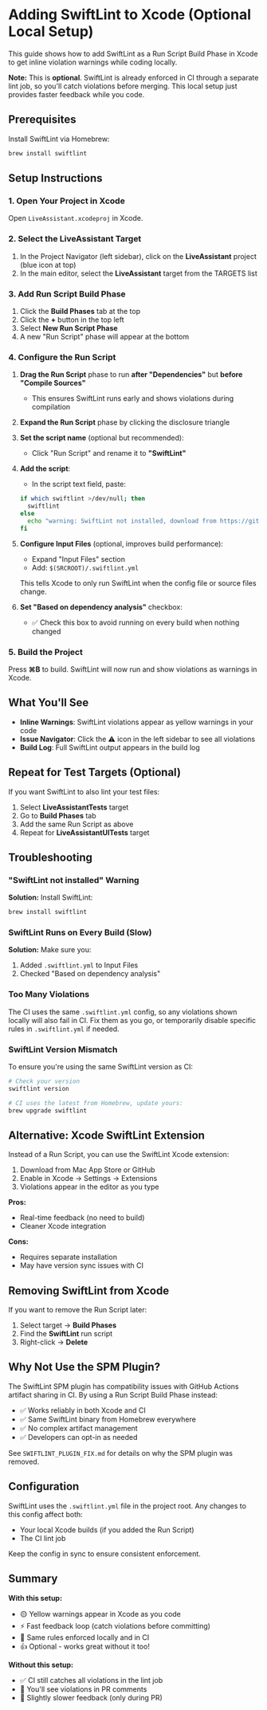 # Adding SwiftLint to Xcode (Optional Local Setup)

This guide shows how to add SwiftLint as a Run Script Build Phase in Xcode to get inline violation warnings while coding locally.

**Note:** This is **optional**. SwiftLint is already enforced in CI through a separate lint job, so you'll catch violations before merging. This local setup just provides faster feedback while you code.

## Prerequisites

Install SwiftLint via Homebrew:

```bash
brew install swiftlint
```

## Setup Instructions

### 1. Open Your Project in Xcode

Open `LiveAssistant.xcodeproj` in Xcode.

### 2. Select the LiveAssistant Target

1. In the Project Navigator (left sidebar), click on the **LiveAssistant** project (blue icon at top)
2. In the main editor, select the **LiveAssistant** target from the TARGETS list

### 3. Add Run Script Build Phase

1. Click the **Build Phases** tab at the top
2. Click the **+** button in the top left
3. Select **New Run Script Phase**
4. A new "Run Script" phase will appear at the bottom

### 4. Configure the Run Script

1. **Drag the Run Script** phase to run **after "Dependencies"** but **before "Compile Sources"**
   - This ensures SwiftLint runs early and shows violations during compilation

2. **Expand the Run Script** phase by clicking the disclosure triangle

3. **Set the script name** (optional but recommended):
   - Click "Run Script" and rename it to **"SwiftLint"**

4. **Add the script**:
   - In the script text field, paste:
   ```bash
   if which swiftlint >/dev/null; then
     swiftlint
   else
     echo "warning: SwiftLint not installed, download from https://github.com/realm/SwiftLint"
   fi
   ```

5. **Configure Input Files** (optional, improves build performance):
   - Expand "Input Files" section
   - Add: `$(SRCROOT)/.swiftlint.yml`
   
   This tells Xcode to only run SwiftLint when the config file or source files change.

6. **Set "Based on dependency analysis"** checkbox:
   - ✅ Check this box to avoid running on every build when nothing changed

### 5. Build the Project

Press **⌘B** to build. SwiftLint will now run and show violations as warnings in Xcode.

## What You'll See

- **Inline Warnings**: SwiftLint violations appear as yellow warnings in your code
- **Issue Navigator**: Click the ⚠️ icon in the left sidebar to see all violations
- **Build Log**: Full SwiftLint output appears in the build log

## Repeat for Test Targets (Optional)

If you want SwiftLint to also lint your test files:

1. Select **LiveAssistantTests** target
2. Go to **Build Phases** tab
3. Add the same Run Script as above
4. Repeat for **LiveAssistantUITests** target

## Troubleshooting

### "SwiftLint not installed" Warning

**Solution:** Install SwiftLint:
```bash
brew install swiftlint
```

### SwiftLint Runs on Every Build (Slow)

**Solution:** Make sure you:
1. Added `.swiftlint.yml` to Input Files
2. Checked "Based on dependency analysis"

### Too Many Violations

The CI uses the same `.swiftlint.yml` config, so any violations shown locally will also fail in CI. Fix them as you go, or temporarily disable specific rules in `.swiftlint.yml` if needed.

### SwiftLint Version Mismatch

To ensure you're using the same SwiftLint version as CI:

```bash
# Check your version
swiftlint version

# CI uses the latest from Homebrew, update yours:
brew upgrade swiftlint
```

## Alternative: Xcode SwiftLint Extension

Instead of a Run Script, you can use the SwiftLint Xcode extension:

1. Download from Mac App Store or GitHub
2. Enable in Xcode → Settings → Extensions
3. Violations appear in the editor as you type

**Pros:**
- Real-time feedback (no need to build)
- Cleaner Xcode integration

**Cons:**
- Requires separate installation
- May have version sync issues with CI

## Removing SwiftLint from Xcode

If you want to remove the Run Script later:

1. Select target → **Build Phases**
2. Find the **SwiftLint** run script
3. Right-click → **Delete**

## Why Not Use the SPM Plugin?

The SwiftLint SPM plugin has compatibility issues with GitHub Actions artifact sharing in CI. By using a Run Script Build Phase instead:

- ✅ Works reliably in both Xcode and CI
- ✅ Same SwiftLint binary from Homebrew everywhere
- ✅ No complex artifact management
- ✅ Developers can opt-in as needed

See `SWIFTLINT_PLUGIN_FIX.md` for details on why the SPM plugin was removed.

## Configuration

SwiftLint uses the `.swiftlint.yml` file in the project root. Any changes to this config affect both:
- Your local Xcode builds (if you added the Run Script)
- The CI lint job

Keep the config in sync to ensure consistent enforcement.

## Summary

**With this setup:**
- 🟡 Yellow warnings appear in Xcode as you code
- ⚡ Fast feedback loop (catch violations before committing)
- 🔄 Same rules enforced locally and in CI
- 👍 Optional - works great without it too!

**Without this setup:**
- ✅ CI still catches all violations in the lint job
- 📧 You'll see violations in PR comments
- 🐌 Slightly slower feedback (only during PR)

